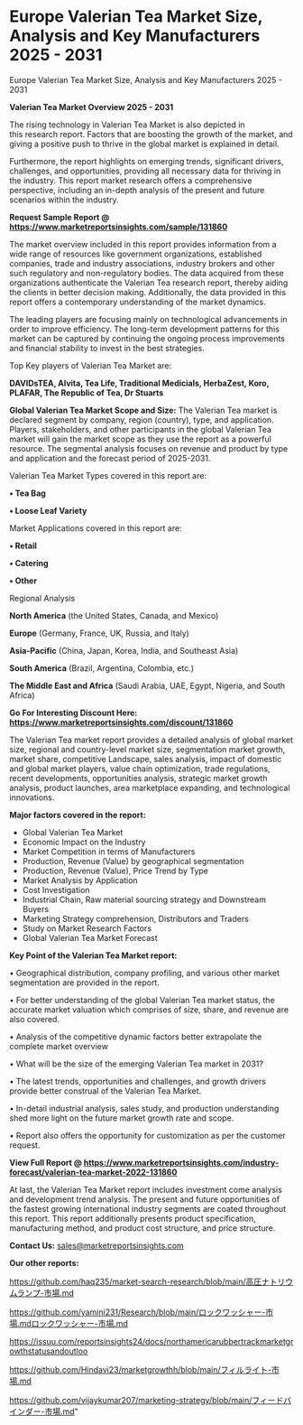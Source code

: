 # Europe Valerian Tea Market Size, Analysis and Key Manufacturers 2025 - 2031
 Europe Valerian Tea Market Size, Analysis and Key Manufacturers 2025 - 2031

<Strong> Valerian Tea Market Overview 2025 - 2031</strong>

The rising technology in Valerian Tea Market is also depicted in this research report. Factors that are boosting the growth of the market, and giving a positive push to thrive in the global market is explained in detail.

Furthermore, the report highlights on emerging trends, significant drivers, challenges, and opportunities, providing all necessary data for thriving in the industry. This report market research offers a comprehensive perspective, including an in-depth analysis of the present and future scenarios within the industry.

<strong>Request Sample Report @ <a href=https://www.marketreportsinsights.com/sample/131860>https://www.marketreportsinsights.com/sample/131860</a></strong>

The market overview included in this report provides information from a wide range of resources like government organizations, established companies, trade and industry associations, industry brokers and other such regulatory and non-regulatory bodies. The data acquired from these organizations authenticate the Valerian Tea research report, thereby aiding the clients in better decision making. Additionally, the data provided in this report offers a contemporary understanding of the market dynamics.

The leading players are focusing mainly on technological advancements in order to improve efficiency. The long-term development patterns for this market can be captured by continuing the ongoing process improvements and financial stability to invest in the best strategies.

Top Key players of Valerian Tea Market are:

<strong>DAVIDsTEA, Alvita, Tea Life, Traditional Medicials, HerbaZest, Koro, PLAFAR, The Republic of Tea, Dr Stuarts</strong>

<strong><b>Global Valerian Tea Market Scope and Size:</b></strong>
The Valerian Tea market is declared segment by company, region (country), type, and application. Players, stakeholders, and other participants in the global Valerian Tea market will gain the market scope as they use the report as a powerful resource. The segmental analysis focuses on revenue and product by type and application and the forecast period of 2025-2031.

Valerian Tea Market Types covered in this report are:

<strong>• Tea Bag

• Loose Leaf Variety</strong>

Market Applications covered in this report are:

<strong>• Retail

• Catering

• Other</strong> 

Regional Analysis

<strong>North America</strong> (the United States, Canada, and Mexico)

<strong>Europe</strong> (Germany, France, UK, Russia, and Italy)

<strong>Asia-Pacific</strong> (China, Japan, Korea, India, and Southeast Asia)

<strong>South America</strong> (Brazil, Argentina, Colombia, etc.)

<strong>The Middle East and Africa</strong> (Saudi Arabia, UAE, Egypt, Nigeria, and South Africa)

<strong>Go For Interesting Discount Here: <a href=https://www.marketreportsinsights.com/discount/131860>https://www.marketreportsinsights.com/discount/131860</a></strong>

The Valerian Tea market report provides a detailed analysis of global market size, regional and country-level market size, segmentation market growth, market share, competitive Landscape, sales analysis, impact of domestic and global market players, value chain optimization, trade regulations, recent developments, opportunities analysis, strategic market growth analysis, product launches, area marketplace expanding, and technological innovations.

<strong><b>Major factors covered in the report:</b></strong>
<ul>
  <li>Global Valerian Tea Market </li>
  <li>Economic Impact on the Industry</li>
  <li>Market Competition in terms of Manufacturers</li>
  <li>Production, Revenue (Value) by geographical segmentation</li>
  <li>Production, Revenue (Value), Price Trend by Type</li>
  <li>Market Analysis by Application</li>
  <li>Cost Investigation</li>
  <li>Industrial Chain, Raw material sourcing strategy and Downstream Buyers</li>
  <li>Marketing Strategy comprehension, Distributors and Traders</li>
  <li>Study on Market Research Factors</li>
  <li>Global Valerian Tea Market Forecast</li>
</ul>

<strong><b>Key Point of the Valerian Tea Market report:</b></strong>

• Geographical distribution, company profiling, and various other market segmentation are provided in the report.

• For better understanding of the global Valerian Tea market status, the accurate market valuation which comprises of size, share, and revenue are also covered.

• Analysis of the competitive dynamic factors better extrapolate the complete market overview

• What will be the size of the emerging Valerian Tea market in 2031?

• The latest trends, opportunities and challenges, and growth drivers provide better construal of the Valerian Tea Market.

• In-detail industrial analysis, sales study, and production understanding shed more light on the future market growth rate and scope.

• Report also offers the opportunity for customization as per the customer request.

<strong><b>View Full Report @ <a href=https://www.marketreportsinsights.com/industry-forecast/valerian-tea-market-2022-131860>https://www.marketreportsinsights.com/industry-forecast/valerian-tea-market-2022-131860</a></b></strong>


At last, the Valerian Tea Market report includes investment come analysis and development trend analysis. The present and future opportunities of the fastest growing international industry segments are coated throughout this report. This report additionally presents product specification, manufacturing method, and product cost structure, and price structure.

<strong>Contact Us:</strong>
sales@marketreportsinsights.com

<strong>Our other reports:</strong>

<a href=https://github.com/haq235/market-search-research/blob/main/高圧ナトリウムランプ-市場.md>https://github.com/haq235/market-search-research/blob/main/高圧ナトリウムランプ-市場.md</a>

<a href=https://github.com/yamini231/Research/blob/main/ロックワッシャー-市場.mdロックワッシャー-市場.md>https://github.com/yamini231/Research/blob/main/ロックワッシャー-市場.mdロックワッシャー-市場.md</a>

<a href=https://issuu.com/reportsinsights24/docs/northamericarubbertrackmarketgrowthstatusandoutloo>https://issuu.com/reportsinsights24/docs/northamericarubbertrackmarketgrowthstatusandoutloo</a>

<a href=https://github.com/Hindavi23/marketgrowthh/blob/main/フィルライト-市場.md>https://github.com/Hindavi23/marketgrowthh/blob/main/フィルライト-市場.md</a>

<a href=https://github.com/vijaykumar207/marketing-strategy/blob/main/フィードバインダー-市場.md>https://github.com/vijaykumar207/marketing-strategy/blob/main/フィードバインダー-市場.md</a>"
